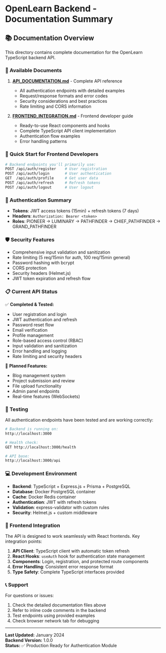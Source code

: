# OpenLearn Backend - Documentation Summary

## 📚 Documentation Overview

This directory contains complete documentation for the OpenLearn TypeScript backend API.

### 📄 Available Documents

1. **[API_DOCUMENTATION.md](./API_DOCUMENTATION.md)** - Complete API reference
   - All authentication endpoints with detailed examples
   - Request/response formats and error codes
   - Security considerations and best practices
   - Rate limiting and CORS information

2. **[FRONTEND_INTEGRATION.md](./FRONTEND_INTEGRATION.md)** - Frontend developer guide
   - Ready-to-use React components and hooks
   - Complete TypeScript API client implementation
   - Authentication flow examples
   - Error handling patterns

### 🚀 Quick Start for Frontend Developers

```bash
# Backend endpoints you'll primarily use:
POST /api/auth/register    # User registration
POST /api/auth/login       # User authentication  
GET  /api/auth/profile     # Get user data
POST /api/auth/refresh     # Refresh tokens
POST /api/auth/logout      # User logout
```

### 🔐 Authentication Summary

- **Tokens**: JWT access tokens (15min) + refresh tokens (7 days)
- **Headers**: `Authorization: Bearer <token>`
- **Roles**: PIONEER → LUMINARY → PATHFINDER → CHIEF_PATHFINDER → GRAND_PATHFINDER

### 🛡️ Security Features

- Comprehensive input validation and sanitization
- Rate limiting (5 req/15min for auth, 100 req/15min general)
- Password hashing with bcrypt
- CORS protection
- Security headers (Helmet.js)
- JWT token expiration and refresh flow

### 📋 Current API Status

✅ **Completed & Tested:**
- User registration and login
- JWT authentication and refresh
- Password reset flow
- Email verification
- Profile management  
- Role-based access control (RBAC)
- Input validation and sanitization
- Error handling and logging
- Rate limiting and security headers

🚧 **Planned Features:**
- Blog management system
- Project submission and review
- File upload functionality
- Admin panel endpoints
- Real-time features (WebSockets)

### 🧪 Testing

All authentication endpoints have been tested and are working correctly:

```bash
# Backend is running on:
http://localhost:3000

# Health check:
GET http://localhost:3000/health

# API base:
http://localhost:3000/api
```

### 💻 Development Environment

- **Backend**: TypeScript + Express.js + Prisma + PostgreSQL
- **Database**: Docker PostgreSQL container
- **Cache**: Docker Redis container  
- **Authentication**: JWT with refresh tokens
- **Validation**: express-validator with custom rules
- **Security**: Helmet.js + custom middleware

### 🔗 Frontend Integration

The API is designed to work seamlessly with React frontends. Key integration points:

1. **API Client**: TypeScript client with automatic token refresh
2. **React Hooks**: `useAuth` hook for authentication state management
3. **Components**: Login, registration, and protected route components
4. **Error Handling**: Consistent error response format
5. **Type Safety**: Complete TypeScript interfaces provided

### 📞 Support

For questions or issues:
1. Check the detailed documentation files above
2. Refer to inline code comments in the backend
3. Test endpoints using provided examples
4. Check browser network tab for debugging

---

**Last Updated:** January 2024  
**Backend Version:** 1.0.0  
**Status:** ✅ Production Ready for Authentication Module
